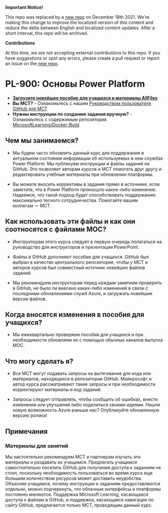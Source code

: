 **Important Notice!**

This repo was replaced by a [new repo](https://github.com/MicrosoftLearning/PL-900-Microsoft-Power-Platform-Fundamentals.ru-ru) on December 18th 2021. We're making this change to improve the localized version of this content and reduce the delta between English and localized content updates. 
After a short interval, this repo will be archived.

**Contributions**

At this time, we are not accepting external contributions to this repo. If you have suggestions or spot any errors, please create a pull request or report an issue on the [new repo](https://github.com/MicrosoftLearning/PL-900-Microsoft-Power-Platform-Fundamentals.ru-ru).

# PL-900: Основы Power Platform

- **[Загрузите новейшее пособие для учащихся и материалы AllFiles](../../releases/latest)**
- **Вы MCT?** - Ознакомьтесь с нашим [Руководством пользователя GitHub для MCT](https://microsoftlearning.github.io/MCT-User-Guide/)
- **Нужны инструкции по созданию задания вручную?** - Ознакомьтесь с содержимым репозитория [MicrosoftLearning/Docker-Build](https://github.com/MicrosoftLearning/Docker-Build)

## Чем мы занимаемся?

- Мы будем часто обновлять данный курс для поддержания в актуальном состоянии информации об используемых в нем службах Power Platform.  Мы публикуем инструкции и файлы заданий на GitHub. Это позволяет авторам курсов и MCT помогать друг другу и редактировать учебные материалы при обновлении платформы.

- Вы можете вносить коррективы в задания прямо в источнике, если заметите, что в Power Platform произошло какое-либо изменение. Надеемся, что такой подход будет способствовать поддержанию максимально тесного сотрудничества.  Помогайте вашим коллегам — MCT.

## Как использовать эти файлы и как они соотносятся с файлами MOC?

- Инструкторам этого курса следует в первую очередь полагаться на руководство для инструкторов и презентации PowerPoint.

- Файлы в GitHub дополняют пособие для учащихся. GitHub был выбран в качестве центрального репозитория, чтобы у MCT и авторов курсов был совместный источник новейших файлов заданий.

- Мы рекомендуем инструкторам перед каждым занятием проверить в GitHub, не было ли внесено каких-либо изменений в связи с последними обновлениями служб Azure, и загружать новейшие версии файлов.

## Когда вносятся изменения в пособия для учащихся?

- Мы ежеквартально проверяем пособия для учащихся и при необходимости обновляем их с помощью обычных каналов выпуска MOC.

## Что могу сделать я?

- Все MCT могут подавать запросы на вытягивание для кода или материалов, находящихся в репозитории GitHub. Майкрософт и автор курса рассматривают такие запросы и при необходимости корректируют материалы и код заданий.

- Запросы следует отправлять, чтобы сообщить об ошибках, внести изменения или улучшения либо поделиться своими идеями.  Нашли новую возможность Azure раньше нас?  Опубликуйте обновленную версию ролика!

## Примечания

### Материалы для занятий

Мы настоятельно рекомендуем MCT и партнерам изучать эти материалы и раздавать их учащимся.  Предлагать учащимся самостоятельно посетить GitHub для получения доступа к заданиям не стоит, поскольку необходимость пользоваться во время курса еще большим количеством ресурсов может доставить неудобства. Объясняя учащимся, почему инструкции к заданиям предоставляются отдельно, можно подчеркнуть, что облачные интерфейсы и платформы постоянно меняются. Поддержка Microsoft Learning, касающаяся доступа к файлам в GitHub, и поддержка, касающаяся навигации по сайту GitHub, предлагается только MCT, проводящим данный курс.
